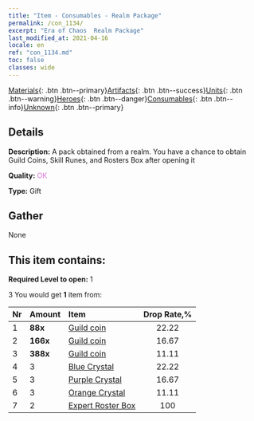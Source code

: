 ```yaml
---
title: "Item - Consumables - Realm Package"
permalink: /con_1134/
excerpt: "Era of Chaos  Realm Package"
last_modified_at: 2021-04-16
locale: en
ref: "con_1134.md"
toc: false
classes: wide
---
```

 [Materials](/Items/){: .btn .btn--primary}[Artifacts](/Items/Artifacts/){: .btn .btn--success}[Units](/Items/Units/){: .btn .btn--warning}[Heroes](/Items/Heroes/){: .btn .btn--danger}[Consumables](/Items/Consumables/){: .btn .btn--info}[Unknown](/Items/Unknown/){: .btn .btn--primary}

## Details
 **Description:** A pack obtained from a realm. You have a chance to obtain Guild Coins, Skill Runes, and Rosters Box after opening it

 **Quality:** <span style="color: #DA70D6">OK</span>

 **Type:** Gift

## Gather

  None

## This item contains:

 **Required Level to open:** 1

 3 You would get **1** item  from:

  | Nr | Amount |     Item    | Drop Rate,% |
  |:---|:-------|:------------|:---------:|
  | 1 |  **88x** | [Guild coin](/Items/con_896/) | 22.22 | 
  | 2 |  **166x** | [Guild coin](/Items/con_896/) | 16.67 | 
  | 3 |  **388x** | [Guild coin](/Items/con_896/) | 11.11 | 
  | 4 | 3 | [Blue Crystal](/Items/con_716/) | 22.22 | 
  | 5 | 3 | [Purple Crystal](/Items/con_720/) | 16.67 | 
  | 6 | 3 | [Orange Crystal](/Items/con_730/) | 11.11 | 
  | 7 | 2 | [Expert Roster Box](/Items/con_760/) | 100 | 

